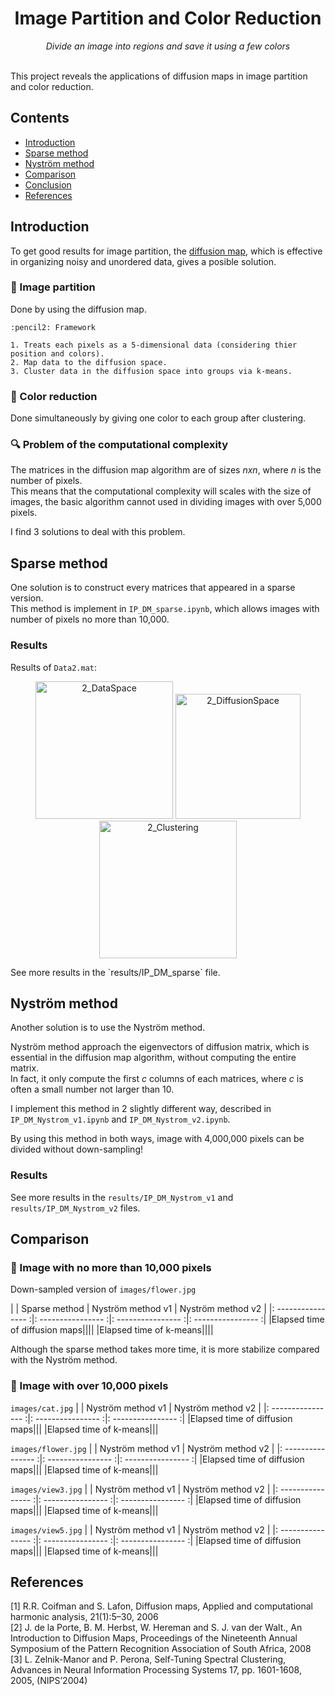 <h1 align="center">Image Partition and Color Reduction</h1>
<div align="center"><i>Divide an image into regions and save it using a few colors</i></div>
<br>

This project reveals the applications of diffusion maps in image partition and color reduction.

## Contents
- [Introduction](#Introduction)
- [Sparse method](#Sparse-method)
- [Nyström method](#Nyström-method)
- [Comparison](#Comparison)
- [Conclusion](#Conclusion)
- [References](#References)


## Introduction
To get good results for image partition, the [diffusion map](https://github.com/yujieho/Diffusion_Maps), which is effective in organizing noisy and unordered data, gives a posible solution. 


### :round_pushpin: Image partition
Done by using the diffusion map. 

    :pencil2: Framework
    
    1. Treats each pixels as a 5-dimensional data (considering thier position and colors).
    2. Map data to the diffusion space.
    3. Cluster data in the diffusion space into groups via k-means.


### :round_pushpin: Color reduction
Done simultaneously by giving one color to each group after clustering.


### :mag: Problem of the computational complexity
The matrices in the diffusion map algorithm are of sizes *nxn*, where *n* is the number of pixels.  
This means that the computational complexity will scales with the size of images, the basic algorithm cannot used in dividing images with over 5,000 pixels.  

I find 3 solutions to deal with this problem.



## Sparse method
One solution is to construct every matrices that appeared in a sparse version.  
This method is implement in `IP_DM_sparse.ipynb`, which allows images with number of pixels no more than 10,000.

### Results
Results of `Data2.mat`:
<p align='center'>
    <img src="Results/2_DataSpace.png" alt="2_DataSpace" height="220" />
    <img src="Results/2_DiffusionSpace.png" alt="2_DiffusionSpace" height="200"/>
    <img src="Results/2_Clustering.png" alt="2_Clustering" height="220"/>
</p>
See more results in the `results/IP_DM_sparse` file.





## Nyström method
Another solution is to use the Nyström method. 

Nyström method approach the eigenvectors of diffusion matrix, which is essential in the diffusion map algorithm, without computing the entire matrix.  
In fact, it only compute the first *c* columns of each matrices, where *c* is often a small number not larger than 10.

I implement this method in 2 slightly different way, described in `IP_DM_Nystrom_v1.ipynb` and `IP_DM_Nystrom_v2.ipynb`.

By using this method in both ways, image with 4,000,000 pixels can be divided without down-sampling!


### Results
See more results in the `results/IP_DM_Nystrom_v1` and `results/IP_DM_Nystrom_v2` files.




## Comparison

### :round_pushpin: Image with no more than 10,000 pixels

Down-sampled version of `images/flower.jpg` 


| | Sparse method | Nyström method v1 | Nyström method v2 |
|: ---------------- :|: ---------------- :|: ---------------- :|: ---------------- :|
|Elapsed time of diffusion maps||||
|Elapsed time of k-means||||

Although the sparse method takes more time, it is more stabilize compared with the Nyström method.

### :round_pushpin: Image with over 10,000 pixels

`images/cat.jpg`
| | Nyström method v1 | Nyström method v2 |
|: ---------------- :|: ---------------- :|: ---------------- :|
|Elapsed time of diffusion maps|||
|Elapsed time of k-means|||

`images/flower.jpg`
| | Nyström method v1 | Nyström method v2 |
|: ---------------- :|: ---------------- :|: ---------------- :|
|Elapsed time of diffusion maps|||
|Elapsed time of k-means|||

`images/view3.jpg`
| | Nyström method v1 | Nyström method v2 |
|: ---------------- :|: ---------------- :|: ---------------- :|
|Elapsed time of diffusion maps|||
|Elapsed time of k-means|||

`images/view5.jpg`
| | Nyström method v1 | Nyström method v2 |
|: ---------------- :|: ---------------- :|: ---------------- :|
|Elapsed time of diffusion maps|||
|Elapsed time of k-means|||




## References
[1] R.R. Coifman and S. Lafon, Diffusion maps, Applied and computational harmonic analysis, 21(1):5–30, 2006  
[2] J. de la Porte, B. M. Herbst, W. Hereman and S. J. van der Walt., An Introduction to Diffusion Maps, Proceedings of the Nineteenth Annual Symposium of the Pattern Recognition Association of South Africa, 2008  
[3] L. Zelnik-Manor and P. Perona, Self-Tuning Spectral Clustering, Advances in Neural Information Processing Systems 17, pp. 1601-1608, 2005, (NIPS’2004)
